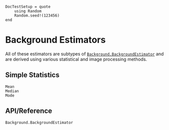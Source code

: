 ```@meta
DocTestSetup = quote
    using Random
    Random.seed!(123456)
end
```

# Background Estimators

All of these estimators are subtypes of [`Background.BackgroundEstimator`](@ref) and are derived using various statistical and image processing methods.

## Simple Statistics

```@docs
Mean
Median
Mode
```

## API/Reference

```@docs
Background.BackgroundEstimator
```
